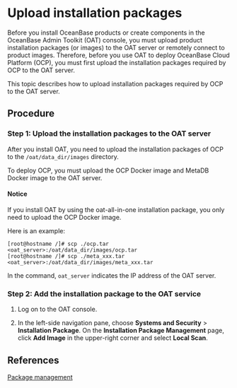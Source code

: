 # Upload installation packages

Before you install OceanBase products or create components in the OceanBase Admin Toolkit (OAT) console, you must upload product installation packages (or images) to the OAT server or remotely connect to product images. Therefore, before you use OAT to deploy OceanBase Cloud Platform (OCP), you must first upload the installation packages required by OCP to the OAT server.

This topic describes how to upload installation packages required by OCP to the OAT server.

## Procedure

### Step 1: Upload the installation packages to the OAT server

After you install OAT, you need to upload the installation packages of OCP to the `/oat/data_dir/images` directory.

To deploy OCP, you must upload the OCP Docker image and MetaDB Docker image to the OAT server.

<main id="notice" type='notice'>
<h4>Notice</h4>
<p>If you install OAT by using the oat-all-in-one installation package, you only need to upload the OCP Docker image. </p>
</main>

Here is an example:

```shell
[root@hostname /]# scp ./ocp.tar <oat_server>:/oat/data_dir/images/ocp.tar
[root@hostname /]# scp ./meta_xxx.tar <oat_server>:/oat/data_dir/images/meta_xxx.tar
```

In the command, `oat_server` indicates the IP address of the OAT server.

### Step 2: Add the installation package to the OAT service

1. Log on to the OAT console.

2. In the left-side navigation pane, choose **Systems and Security** > **Installation Package**. On the **Installation Package Management** page, click **Add Image** in the upper-right corner and select **Local Scan**.

   <!-- ![1](https://obbusiness-private.oss-cn-shanghai.aliyuncs.com/doc/img/observer-enterprise/V4.1.0/4.deploy/3.deploy-oceanbase-database-enterprise/1.deploy-ocp/3%E5%AE%89%E8%A3%85%E5%8C%85%E7%AE%A1%E7%90%86-%E4%B8%AD%E6%96%87.png) -->

## References

[Package management](https://en.oceanbase.com/docs/enterprise-oat-10000000000949582)